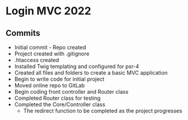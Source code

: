 # Login MVC 2022

## Commits

* Initial commit - Repo created
* Project created with .gitignore
* .htaccess created
* Installed Twig templating and configured for psr-4
* Created all files and folders to create a basic MVC application
* Begin to write code for initial project
* Moved online repo to GitLab
* Begin coding front controller and Router class
* Completed Router class for testing
* Completed the Core/Controller class
  * The redirect function to be completed as the project progresses
